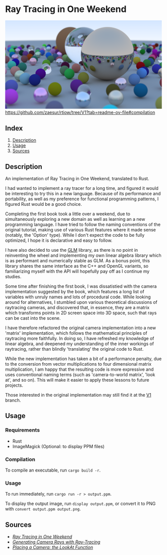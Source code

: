 # Ray Tracing in One Weekend

![render](https://github.com/zaesur/rtiow/blob/main/render.png?raw=true)
https://github.com/zaesur/rtiow/tree/V1?tab=readme-ov-file#compilation
## Index
1. [Description](#description)
2. [Usage](#usage)
3. [Sources](#sources)

## Description
An implementation of Ray Tracing in One Weekend, translated to Rust.

I had wanted to implement a ray tracer for a long time, and figured it would be interesting to try this in a new language.
Because of its performance and portability, as well as my preference for functional programming patterns, I figured Rust would be a good choice.

Completing the first book took a little over a weekend, due to simultaneously exploring a new domain as well as learning an a new programming language.
I have tried to follow the naming conventions of the original tutorial, making use of various Rust features where it made sense (notably, the 'Option' type).
While I don't expect the code to be fully optimized, I hope it is declarative and easy to follow.

I have also decided to use the [GLM](https://docs.rs/nalgebra-glm/latest/nalgebra_glm/) library,
as there is no point in reinventing the wheel and implementing my own linear algebra library which is as performant and numerically stable as GLM.
As a bonus point, this library shares the same interface as the C++ and OpenGL variants, so familiarizing myself with the API will hopefully pay off
as I continue my studies.

Some time after finishing the first book, I was dissatistied with the camera implementation suggested by the book,
which features a long list of variables with unruly names and lots of procedural code.
While looking around for alternatives, I stumbled upon various theoretical discussions of raytracing cameras,
and discovered that, in essence, they are a matrix which transforms points in 2D screen space into 3D space,
such that rays can be cast into the scene.

I have therefore refactored the original camera implementation into a new 'matrix' implementation,
which follows the mathematical principles of raytracing more faithfully.
In doing so, I have refreshed my knowledge of linear algebra, and deepened my understanding of the inner workings of raytracing,
rather than blindly 'translating' the original code to Rust.

While the new implementation has taken a bit of a performance penalty, due to the conversion from vector multiplications to
four dimensional matrix multiplication, I am happy that the resulting code is more expressive and uses conventional naming terms
(such as 'camera-to-world matrix', 'look at', and so on).
This will make it easier to apply these lessons to future projects.

Those interested in the original implementation may still find it at the [V1](https://docs.rs/nalgebra-glm/latest/nalgebra_glm/) branch.

## Usage

### Requirements
* Rust
* ImageMagick (Optional: to display PPM files)

### Compilation
To compile an executable, run `cargo build -r`.

### Usage
To run immediately, run `cargo run -r > output.ppm`.

To display the output image, run `display output.ppm`, or convert it to PNG with `convert output.ppm output.png`.

## Sources
* [_Ray Tracing in One Weekend_](https://raytracing.github.io/books/RayTracingInOneWeekend.html)
* [_Generating Camera Rays with Ray-Tracing_](https://www.scratchapixel.com/lessons/3d-basic-rendering/ray-tracing-generating-camera-rays/generating-camera-rays.html)
* [_Placing a Camera: the LookAt Function_](https://www.scratchapixel.com/lessons/mathematics-physics-for-computer-graphics/lookat-function/framing-lookat-function.html)
